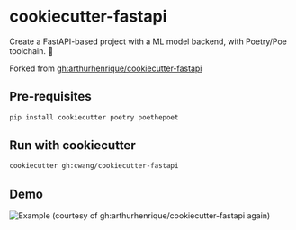 # cookiecutter-fastapi

Create a FastAPI-based project with a ML model backend, with Poetry/Poe toolchain. :rocket:

Forked from [gh:arthurhenrique/cookiecutter-fastapi](https://github.com/arthurhenrique/cookiecutter-fastapi)

## Pre-requisites

```bash
pip install cookiecutter poetry poethepoet
```

## Run with cookiecutter

```bash
cookiecutter gh:cwang/cookiecutter-fastapi
```

## Demo

![Example](./docs/example/cookiecutter-fastapi-cli.svg) (courtesy of gh:arthurhenrique/cookiecutter-fastapi again)
